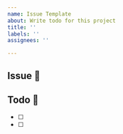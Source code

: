 ```yaml
---
name: Issue Template
about: Write todo for this project
title: ''
labels: ''
assignees: ''

---
```


## Issue 📌


 ## Todo 📝
 - [ ]
 - [ ]
